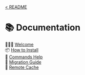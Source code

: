 [< README](../README.md)

# 📚 Documentation

🙋🏼‍♀️ [Welcome](welcome.md)\
📦 [How to Install](how-to-install.md)\
📖 [Commands Help](commands-help/README.md)\
🚏 [Migration Guide](migration-guide.md)\
🐳 [Remote Cache](remote-cache.md)
